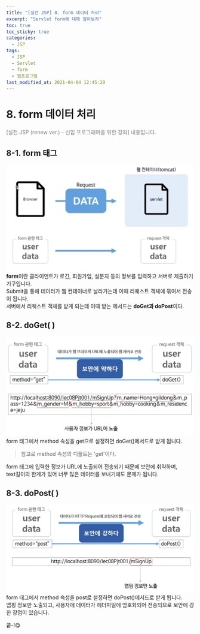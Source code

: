 ```yaml
---
title: "[실전 JSP] 8. form 데이터 처리"
excerpt: "Servlet form에 대해 알아보자"
toc: true
toc_sticky: true
categories:
  - JSP
tags:
  - JSP
  - Servlet
  - form
  - 웹프로그램
last_modified_at: 2021-04-04 12:45:20
---
```


# 8. form 데이터 처리
<span style="color:grey">[실전 JSP (renew ver.) - 신입 프로그래머를 위한 강좌] 내용입니다.</span>

## 8-1. form 태그
![이미지](/assets/images/JSP&Servlet/실전JSP/8강/8강_1.png)
**form**이란 클라이언트가 로긴, 회원가입, 설문지 등의 정보를 입력하고 서버로 제출하기 기구입니다.  
Submit을 통해 데이터가 웹 컨테이너로 날라가는데 이때 리퀘스트 객체에 묶여서 전송이 됩니다.  
서버에서 리퀘스트 객체를 받게 되는데 이때 받는 메서드는 **doGet과 doPost**이다.  
  
## 8-2. doGet( )
![이미지](/assets/images/JSP&Servlet/실전JSP/8강/8강_2.png)
form 태그에서 method 속성을 get으로 설정하면 doGet()메서드로 받게 됩니다.  
> 참고로 method 속성의 디폴트는 'get'이다.  
  
form 태그에 입력한 정보가 URL에 노출되어 전송되기 때문에 보안에 취약하며,  
text길이의 한계가 있어 너무 많은 데이터를 보내기에도 문제가 됩니다.  

## 8-3. doPost( )
![이미지](/assets/images/JSP&Servlet/실전JSP/8강/8강_3.png)
form 태그에서 method 속성을 post로 설정하면 doPost()메서드로 받게 됩니다.  
맵핑 정보만 노출되고,
사용자에 데이터가 헤더파일에 암호화되어 전송되므로 보안에 강한 장점이 있습니다.  
  
끝-!😋
